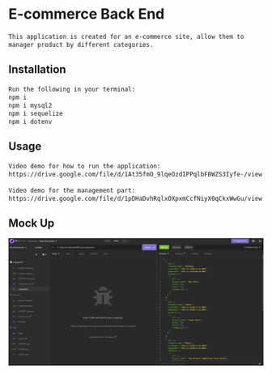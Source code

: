 # E-commerce Back End
    This application is created for an e-commerce site, allow them to manager product by different categories.

## Installation
    Run the following in your terminal:
    npm i
    npm i mysql2
    npm i sequelize
    npm i dotenv

## Usage
    Video demo for how to run the application: https://drive.google.com/file/d/1At35fmO_9lqeOzdIPPqlbFBWZS3Iyfe-/view

    Video demo for the management part: https://drive.google.com/file/d/1pDHaDvhRqlxOXpxmCcfNiyX0qCkxWwGu/view

## Mock Up
<img src='Develop\1.png'>




